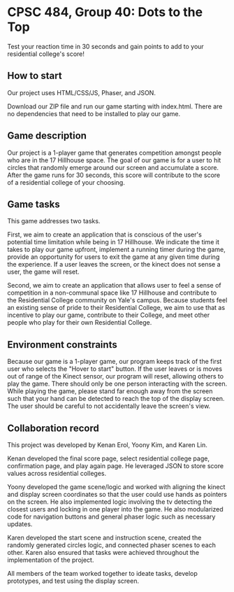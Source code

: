 # CPSC 484, Group 40: Dots to the Top
Test your reaction time in 30 seconds and gain points to add to your residential college's score!

## How to start
Our project uses HTML/CSS/JS, Phaser, and JSON.

Download our ZIP file and run our game starting with index.html. There are no dependencies that need to be installed to play our game.

## Game description
Our project is a 1-player game that generates competition amongst people who are in the 17 Hillhouse space. The goal of our game is for a user to hit circles that randomly emerge around our screen and accumulate a score. After the game runs for 30 seconds, this score will contribute to the score of a residential college of your choosing.

## Game tasks
This game addresses two tasks.

First, we aim to create an application that is conscious of the user's potential time limitation while being in 17 Hillhouse. We indicate the time it takes to play our game upfront, implement a running timer during the game, provide an opportunity for users to exit the game at any given time during the experience. If a user leaves the screen, or the kinect does not sense a user, the game will reset.

Second, we aim to create an application that allows user to feel a sense of competition in a non-communal space like 17 Hillhouse and contribute to the Residential College community on Yale's campus. Because students feel an existing sense of pride to their Residential College, we aim to use that as incentive to play our game, contribute to their College, and meet other people who play for their own Residential College.

## Environment constraints
Because our game is a 1-player game, our program keeps track of the first user who selects the "Hover to start" button. If the user leaves or is moves out of range of the Kinect sensor, our program will reset, allowing others to play the game. There should only be one person interacting with the screen. While playing the game, please stand far enough away from the screen such that your hand can be detected to reach the top of the display screen. The user should be careful to not accidentally leave the screen's view.

## Collaboration record
This project was developed by Kenan Erol, Yoony Kim, and Karen Lin.

Kenan developed the final score page, select residential college page, confirmation page, and play again page. He leveraged JSON to store score values across residential colleges.

Yoony developed the game scene/logic and worked with aligning the kinect and display screen coordinates so that the user could use hands as pointers on the screen. He also implemented logic involving the tv detecting the closest users and locking in one player into the game. He also modularized code for navigation buttons and general phaser logic such as necessary updates.

Karen developed the start scene and instruction scene, created the randomly generated circles logic, and connected phaser scenes to each other. Karen also ensured that tasks were achieved throughout the implementation of the project.

All members of the team worked together to ideate tasks, develop prototypes, and test using the display screen.